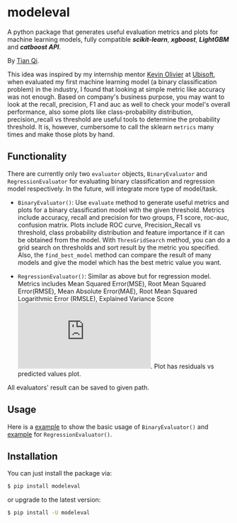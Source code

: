 # modeleval

A python package that generates useful evaluation metrics and plots for machine learning models, fully compatible ***scikit-learn***, ***xgboost***, ***LightGBM*** and ***catboost API***. 

By <a href="https://tqi2.github.io/">Tian Qi</a>.

This idea was inspired by my internship mentor <a href="https://www.linkedin.com/in/kevinolivier/">Kevin Olivier</a> at [Ubisoft](https://www.ubisoft.com/en-us/), when evaluated my first machine learning model (a binary classification problem) in the industry, I found that looking at simple metric like accuracy was not enough. Based on company's business purpose, you may want to look at the recall, precision, F1 and auc as well to check your model's overall performance, also some plots like class-probability distribution, precision_recall vs threshold are useful tools to determine the probability threshold. It is, however, cumbersome to call the sklearn `metrics` many times and make those plots by hand.

## Functionality

There are currently only two `evaluator` objects, `BinaryEvaluator` and `RegressionEvaluator` for evaluating binary classification and regression model respectively. In the future, will integrate more type of model/task.

* `BinaryEvaluator()`: Use `evaluate` method to generate useful metrics and plots for a binary classification model with the given threshold. Metrics include accuracy, recall and precision for two groups, F1 score, roc-auc, confusion matrix. Plots include ROC curve, Precision_Recall vs threshold, class probability distribution and feature importance if it can be obtained from the model. With `ThresGridSearch` method, you can do a grid search on thresholds and sort result by the metric you specified. Also, the `find_best_model` method can compare the result of many models and give the model which has the best metric value you want.


* `RegressionEvaluator()`: Similar as above but for regression model. Metrics includes Mean Squared Error(MSE), Root Mean Squared Error(RMSE), Mean Absolute Error(MAE), Root Mean Squared Logarithmic Error (RMSLE), Explained Variance Score ![#r2](https://latex.codecogs.com/gif.latex?R%5E2). Plot has residuals vs predicted values plot.

All evaluators' result can be saved to given path.

## Usage

Here is a [example](./example/binary_classification_example.ipynb) to show the basic usage of `BinaryEvaluator()` and [example](./example/regression_example.ipynb) for `RegressionEvaluator()`.

## Installation

You can just install the package via:

```bash
$ pip install modeleval
```
or upgrade to the latest version:


```bash
$ pip install -U modeleval
```


